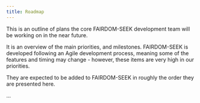 ```yaml
---
title: Roadmap
---
```


This is an outline of plans the core FAIRDOM-SEEK development team will be working on in the near future.

It is an overview of the main priorities, and milestones. FAIRDOM-SEEK is developed following an Agile development process, meaning some of the features and timing may change - however, these items are very high in our priorities.

They are expected to be added to FAIRDOM-SEEK in roughly the order they are presented here.

...